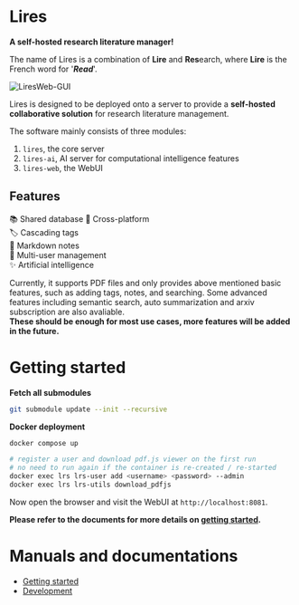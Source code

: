 # Lires 
**A self-hosted research literature manager!**   

The name of Lires is a combination of **Lire** and **Res**earch, where **Lire** is the French word for '***Read***'.

![LiresWeb-GUI](https://limengxun-imagebed.oss-cn-wuhan-lr.aliyuncs.com/liresweb1.1.3v0.png)

Lires is designed to be deployed onto a server to provide a **self-hosted collaborative solution** for research literature management.

The software mainly consists of three modules:  
1. `lires`, the core server
2. `lires-ai`, AI server for computational intelligence features  
3. `lires-web`, the WebUI

## Features
📚 Shared database
🔄 Cross-platform  
🏷️ Cascading tags    
📝 Markdown notes  
👥 Multi-user management  
✨ Artificial intelligence

Currently, it supports PDF files and only provides above mentioned basic features, such as adding tags, notes, and searching. Some advanced features including semantic search, auto summarization and arxiv subscription are also avaliable.   
**These should be enough for most use cases, more features will be added in the future.**

# Getting started
**Fetch all submodules**
```sh
git submodule update --init --recursive
```

**Docker deployment**
```sh
docker compose up

# register a user and download pdf.js viewer on the first run 
# no need to run again if the container is re-created / re-started
docker exec lrs lrs-user add <username> <password> --admin
docker exec lrs lrs-utils download_pdfjs
```
Now open the browser and visit the WebUI at `http://localhost:8081`.

**Please refer to the documents for more details on [getting started](docs/gettingStarted.md).**

# Manuals and documentations
- [Getting started](docs/gettingStarted.md)
- [Development](docs/devGuide.md)